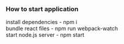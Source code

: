 ### How to start application
install dependencies - npm i<br />
bundle react files - npm run webpack-watch<br />
start node.js server - npm start<br />